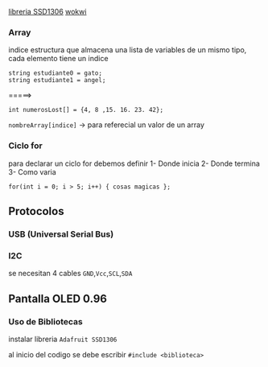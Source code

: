[libreria SSD1306](https://github.com/adafruit/Adafruit_SSD1306/tree/master)  [wokwi](https://wokwi.com/)


### Array
indice
estructura que almacena una lista de variables de un mismo tipo, cada elemento tiene un indice
```
string estudiante0 = gato;
string estudiante1 = angel;
```
=====>
```
int numerosLost[] = {4, 8 ,15. 16. 23. 42}; 
```
```nombreArray[indice]``` -> para referecial un valor de un array

### Ciclo for
para declarar un ciclo for debemos definir
1- Donde inicia
2- Donde termina
3- Como varia
```
for(int i = 0; i > 5; i++) { cosas magicas };
```

## Protocolos
### USB (Universal Serial Bus)
### I2C
se necesitan 4 cables ```GND```,```Vcc```,```SCL```,```SDA```

## Pantalla OLED 0.96

### Uso de Bibliotecas
instalar libreria ```Adafruit SSD1306```

al inicio del codigo se debe escribir ```#include <biblioteca>``` 
### 

